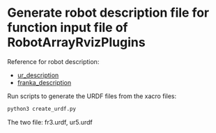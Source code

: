 # Generate robot description file for function input file of RobotArrayRvizPlugins
Reference for robot description:
- [ur_description](https://github.com/UniversalRobots/Universal_Robots_ROS2_Description)
- [franka_description](https://github.com/frankaemika/franka_description)

Run scripts to generate the URDF files from the xacro files:
```bash
python3 create_urdf.py
```

The two file: fr3.urdf, ur5.urdf
